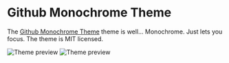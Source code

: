 # Github Monochrome Theme

The [Github Monochrome Theme](https://github.com/primer/github-vscode-theme) theme is well... Monochrome. Just lets you focus. The theme is MIT licensed.

![Theme preview](./assets/cpp.png)
![Theme preview](./assets/py.png)
